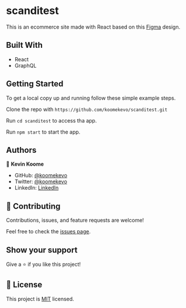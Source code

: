 # scanditest

This is an ecommerce site made with React based on this [Figma](https://www.figma.com/file/MSyCAqVy1UgNap0pvqH6H3/Junior-Frontend-Test-Designs-(Public)?node-id=0%3A1) design.
## Built With

- React
- GraphQL
 
## Getting Started

To get a local copy up and running follow these simple example steps.

Clone the repo with `https://github.com/koomekevo/scanditest.git`

Run `cd scanditest` to access tha app.

Run `npm start` to start the app.
## Authors

👤 **Kevin Koome**

- GitHub: [@koomekevo](https://github.com/koomekevo)
- Twitter: [@koomekevo](https://twitter.com/koomekevo)
- LinkedIn: [LinkedIn](https://ke.linkedin.com/in/kevin-koome-aab84186)

## 🤝 Contributing

Contributions, issues, and feature requests are welcome!

Feel free to check the [issues page](../../issues/).

## Show your support

Give a ⭐️ if you like this project!

## 📝 License

This project is [MIT](./MIT.md) licensed.